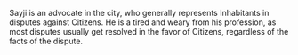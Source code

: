 Sayji is an advocate in the city, who generally represents Inhabitants in disputes against Citizens.  He is a tired and weary from his profession, as most disputes usually get resolved in the favor of Citizens, regardless of the facts of the dispute.